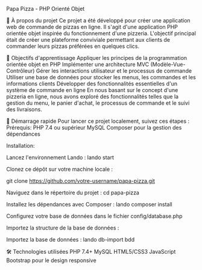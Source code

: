 Papa Pizza - PHP Orienté Objet

🍕 À propos du projet
Ce projet a été développé pour créer une application web de commande de pizzas en ligne. Il s'agit d'une application PHP orientée objet inspirée du fonctionnement d'une pizzeria. L'objectif principal était de créer une plateforme conviviale permettant aux clients de commander leurs pizzas préférées en quelques clics.

🎯 Objectifs d'apprentissage
Appliquer les principes de la programmation orientée objet en PHP
Implémenter une architecture MVC (Modèle-Vue-Contrôleur)
Gérer les interactions utilisateur et le processus de commande
Utiliser une base de données pour stocker les menus, les commandes et les informations clients
Développer des fonctionnalités essentielles d'un système de commande en ligne
En nous basant sur le concept d'une pizzeria en ligne, nous avons exploré des fonctionnalités telles que la gestion du menu, le panier d'achat, le processus de commande et le suivi des livraisons.

🚀 Démarrage rapide
Pour lancer ce projet localement, suivez ces étapes :
Prérequis:
PHP 7.4 ou supérieur
MySQL
Composer pour la gestion des dépendances

Installation:

Lancez l'environnement Lando : lando start

Clonez ce dépôt sur votre machine locale :

git clone https://github.com/votre-username/papa-pizza.git

Naviguez dans le répertoire du projet :
cd papa-pizza

Installez les dépendances avec Composer :
 lando composer install

Configurez votre base de données dans le fichier config/database.php

Importez la structure de la base de données :

Importez la base de données : lando db-import bdd


🛠 Technologies utilisées
PHP 7.4+
MySQL
HTML5/CSS3
JavaScript
Bootstrap pour le design responsive
